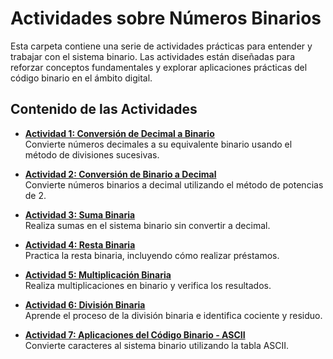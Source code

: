 # Actividades sobre Números Binarios

Esta carpeta contiene una serie de actividades prácticas para entender y trabajar con el sistema binario. Las actividades están diseñadas para reforzar conceptos fundamentales y explorar aplicaciones prácticas del código binario en el ámbito digital.

## Contenido de las Actividades

- **[Actividad 1: Conversión de Decimal a Binario](act01-conversion-decimal-binario.md)**  
  Convierte números decimales a su equivalente binario usando el método de divisiones sucesivas.

- **[Actividad 2: Conversión de Binario a Decimal](act02-conversion-binario-decimal.md)**  
  Convierte números binarios a decimal utilizando el método de potencias de 2.

- **[Actividad 3: Suma Binaria](act03-suma-binaria.md)**  
  Realiza sumas en el sistema binario sin convertir a decimal.

- **[Actividad 4: Resta Binaria](act04-resta-binaria.md)**  
  Practica la resta binaria, incluyendo cómo realizar préstamos.

- **[Actividad 5: Multiplicación Binaria](act05-multiplicacion-binaria.md)**  
  Realiza multiplicaciones en binario y verifica los resultados.

- **[Actividad 6: División Binaria](act06-division-binaria.md)**  
  Aprende el proceso de la división binaria e identifica cociente y residuo.

- **[Actividad 7: Aplicaciones del Código Binario - ASCII](act07-aplicaciones-ascii.md)**  
  Convierte caracteres al sistema binario utilizando la tabla ASCII.
